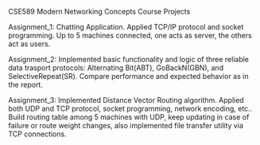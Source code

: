 CSE589 Modern Networking Concepts Course Projects

Assignment_1:
Chatting Application. 
Applied TCP/IP protocol and socket programming.
Up to 5 machines connected, one acts as server, the others act as users.

Assignment_2:
Implemented basic functionality and logic of three reliable data trasport protocols:
Alternating Bit(ABT), GoBackN(GBN), and SelectiveRepeat(SR).
Compare performance and expected behavior as in the report.

Assignment_3:
Implemented Distance Vector Routing algorithm.
Applied both UDP and TCP protocol, socket programming, network encoding, etc..
Build routing table among 5 machines with UDP, keep updating in case of failure or route weight changes, also implemented file transfer utility via TCP connections.

